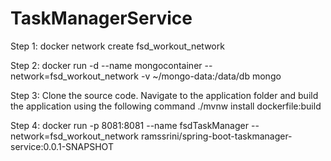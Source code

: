 # TaskManagerService

Step 1:
docker network create fsd_workout_network

Step 2:
docker run -d --name mongocontainer --network=fsd_workout_network -v ~/mongo-data:/data/db mongo

Step 3: Clone the source code. Navigate to the application folder and build the application using the following command
./mvnw install dockerfile:build

Step 4:
docker run -p 8081:8081 --name fsdTaskManager --network=fsd_workout_network ramssrini/spring-boot-taskmanager-service:0.0.1-SNAPSHOT
